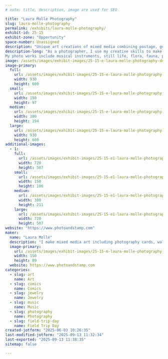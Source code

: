 ```yaml
---
# note: title, description, image are used for SEO

title: "Laura Molle Photography"
slug: laura-molle-photography
permalink: /exhibits/laura-molle-photography/
exhibit-id: 25-15
exhibit-zone: "Opportunity"
space-number: Unassigned
description: "Unique art creations of mixed media combining postage, guitar picks, jewelry and more with my photos"
description-long: "As a photographer, I use my creative skills to make mixed media art including photo cards and wall art suitable for framing or gifting.  I also make jewelry, enhance musical instruments, keychains, bookmarks and other unique items all using postage stamps, guitar picks and I turn many everyday objects into art.
My photo works include musical instruments, still life, flora, fauna, people and places."
image: /assets/images/exhibit-images/25-15-e-laura-molle-photography-double-neck-website-signed-300x194.jpg
image-primary: 
  full:
    url: /assets/images/exhibit-images/25-15-e-laura-molle-photography-double-neck-website-signed-full.jpg
    width: 930
    height: 600
  small:
    url: /assets/images/exhibit-images/25-15-e-laura-molle-photography-double-neck-website-signed-150x97.jpg
    width: 150
    height: 97
  medium:
    url: /assets/images/exhibit-images/25-15-e-laura-molle-photography-double-neck-website-signed-300x194.jpg
    width: 300
    height: 194
  large:
    url: /assets/images/exhibit-images/25-15-e-laura-molle-photography-double-neck-website-signed-930x600.jpg
    width: 930
    height: 600
additional-images: 
  - 1:
    full:
      url: /assets/images/exhibit-images/25-15-e1-laura-molle-photography-butterfly-white-stripe-website-full.jpg
      width: 720
      height: 507
    small:
      url: /assets/images/exhibit-images/25-15-e1-laura-molle-photography-butterfly-white-stripe-website-150x106.jpg
      width: 150
      height: 106
    medium:
      url: /assets/images/exhibit-images/25-15-e1-laura-molle-photography-butterfly-white-stripe-website-300x211.jpg
      width: 300
      height: 211
    large:
      url: /assets/images/exhibit-images/25-15-e1-laura-molle-photography-butterfly-white-stripe-website-720x507.jpg
      width: 720
      height: 507
website: "https://www.photoandstamp.com"
maker: 
  name: "Laura Mollé"
  description: "I make mixed media art including photography cards, wall art, jewelry, musical instruments, keychains and other unique items all using postage stamps, guitar picks and I create many other interesting objects into art."
  image-primary:
    url: /assets/images/exhibit-images/25-15-m-laura-molle-photography-laura-usbuscard2-logo3-150x89.jpg
    width: 150
    height: 89
  website: https://www.photoandstamp.com
categories: 
  - slug: art
    name: Art
  - slug: comics
    name: Comics
  - slug: jewelry
    name: Jewelry
  - slug: music
    name: Music
  - slug: photography
    name: Photography
  - slug: field-trip-day
    name: Field Trip Day
created-jotform: "2025-06-03 10:26:35"
last-modified-jotform: "2025-09-13 11:32:34"
last-exported: "2025-09-13 11:38:35"
sitemap: false

---
```

